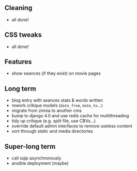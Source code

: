 ## Cleaning

* all done!


## CSS tweaks

* all done!


## Features

* show seances (if they exist) on movie pages


## Long term

* blog entry with seances stats & words written
* rework critique models (`date_from`, `date_to`...)
* migrate from zinnia to another cms
* bump to django 4.0 and use redis cache for multithreading
* tidy up critique (e.g. split file, use CBVs...)
* override default admin interfaces to remove useless content
* sort through static and media directories


## Super-long term

* call sqip asynchronously
* ansible deployment (maybe)
